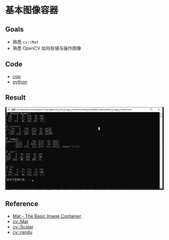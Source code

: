 # 基本图像容器

## Goals

- 熟悉 `cv::Mat`
- 熟悉 OpenCV 如何存储与操作图像

## Code

- [cpp](./code/cpp)
- [python](./code/python)

## Result

![result](https://github.com/QWERDF007/LearningOpenCV4/blob/master/project/mat_basic_image_container/result/result.jpg)

## Reference

- [Mat - The Basic Image Container](<https://docs.opencv.org/master/d6/d6d/tutorial_mat_the_basic_image_container.html>)
- [cv::Mat](https://docs.opencv.org/master/d3/d63/classcv_1_1Mat.html)
- [cv::Scalar](<https://docs.opencv.org/4.1.0/d1/da0/classcv_1_1Scalar__.html>)
- [cv::randu](<https://docs.opencv.org/4.1.0/d2/de8/group__core__array.html#ga1ba1026dca0807b27057ba6a49d258c0>)

